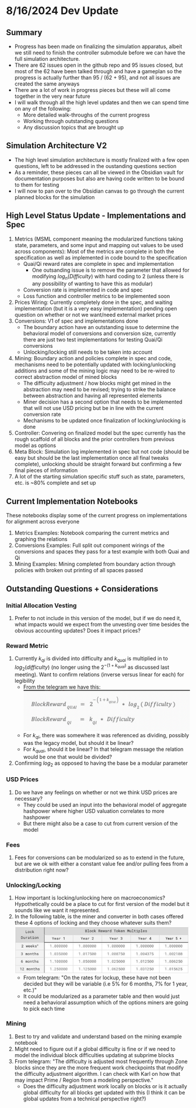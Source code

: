 # 8/16/2024 Dev Update

## Summary

- Progress has been made on finalizing the simulation apparatus, albeit we still need to finish the controller submodule before we can have the full simulation architecture. 
- There are 62 issues open in the github repo and 95 issues closed, but most of the 62 have been talked through and have a gameplan so the progress is actually further than 95 / (62 + 95), and not all issues are created the same anyways
- There are a lot of work in progress pieces but these will all come together in the very near future
- I will walk through all the high level updates and then we can spend time on any of the following:
    - More detailed walk-throughs of the current progress
    - Working through outstanding questions
    - Any discussion topics that are brought up

## Simulation Architecture V2

- The high level simulation architecture is mostly finalized with a few open questions, left to be addressed in the oustanding questions section
- As a reminder, these pieces can all be viewed in the Obsidian vault for documentation purposes but also are having code written to be bound to them for testing
- I will now to pan over to the Obsidian canvas to go through the current planned blocks for the simulation


## High Level Status Update - Implementations and Spec

1. Metrics (MSML component meaning the modularized functions taking state, parameters, and some input and mapping out values to be used across components): Most of the metrics are complete in both the specification as well as implemented in code bound to the specification
    - Quai/Qi reward rates are complete in spec and implementation
        - One outsanding issue is to remove the parameter that allowed for modifying $log_n(Difficulty)$ with hard coding to 2 (unless there is any possibility of wanting to have this as modular)
    - Conversion rate is implemented in code and spec
    - Loss function and controller metrics to be implemented soon
2. Prices Wiring: Currently completely done in the spec, and waiting implementation (but it is a very easy implementation) pending open question on whether or not we want/need external market prices
3. Conversions: V1 of spec and implementations done
    - The boundary action have an outstanding issue to determine the behavioral model of conversions and conversion size, currently there are just two test implementations for testing Quai/Qi conversions
    - Unlocking/locking still needs to be taken into account
4. Mining: Boundary action and policies complete in spec and code, mechanisms need to be potentially updated with locking/unlocking additions and some of the mining logic may need to be re-wired to correct abstraction model of mined blocks
    - The difficulty adjustment / how blocks might get mined in the abstraction may need to be revised; trying to strike the balance between abstraction and having all represented elements
    - Miner decision has a second option that needs to be implemented that will not use USD pricing but be in line with the current conversion rate
    - Mechanisms to be updated once finalization of locking/unlocking is done
5. Controller: Convering on finalized model but the spec currently has the rough scaffold of all blocks and the prior controllers from previous model as options
6. Meta Block: Simulation log implemented in spec but not code (should be easy but should be the last implementation once all final tweaks complete), unlocking should be straight forward but confirming a few final pieces of information
7. A lot of the starting simulation specific stuff such as state, parameters, etc. is ~80% complete and set up

## Current Implementation Notebooks

These notebooks display some of the current progress on implementations for alignment across everyone

1. Metrics Examples: Notebook comparing the current metrics and graphing the relations
2. Conversions Examples: Full split out component wirings of the conversions and spaces they pass for a test example with both Quai and Qi
3. Mining Examples: Mining completed from boundary action through policies with broken out printing of all spaces passed

## Outstanding Questions + Considerations

### Initial Allocation Vesting

1. Prefer to not include in this version of the model, but if we do need it, what impacts would we expect from the unvesting over time besides the obvious accounting updates? Does it impact prices?

### Reward Metric

1. Currently $k_{qi}$ is divided into difficulty and $k_{quai}$ is multiplied in to $log_2(difficulty)$ (no longer using the $2^{-(1+k_{quai})}$ as discussed last meeting). Want to confirm relations (inverse versus linear for each) for legibility
    - From the telegram we have this:
![alt text](rewards.png)
    - For $k_{qi}$, there was somewhere it was referenced as dividing, possibly was the legacy model, but should it be linear?
    - For $k_{quai}$, should it be linear? In that telegram message the relation would be one that would be divided?
2. Confirming $log_2$ as opposed to having the base be a modular parameter

### USD Prices

1. Do we have any feelings on whether or not we think USD prices are necessary?
    - They could be used an input into the behavioral model of aggregate hashpower where higher USD valuation correlates to more hashpower
    - But there might also be a case to cut from current version of the model

### Fees

1. Fees for conversions can be modularized so as to extend in the future, but are we ok with either a constant value fee and/or pulling fees from a distribution right now?

### Unlocking/Locking

1. How important is locking/unlocking here on macroeconomics? Hypothetically could be a place to cut for first version of the model but it sounds like we want it represented.
2. In the following table, is the miner and converter in both cases offered these 4 options of locking and they choose whatever suits them?
![alt text](lockup.png)
    - From telegram: "On the rates for lockup, these have not been decided but they will be variable (i.e 5% for 6 months, 7% for 1 year, etc.)"
    - It could be modularized as a parameter table and then would just need a behavioral assumption which of the options miners are going to pick each time

### Mining

1. Best to try and validate and understand based on the mining example notebook
2. Might need to figure out if a global difficulty is fine or if we need to model the individual block difficulties updating at subprime blocks
3. From telegram: "The difficulty is adjusted most frequently through Zone blocks since they are the more frequent work checkpoints that modify the difficulty adjustment algorithm. I can check with Karl on how that may impact Prime / Region from a modeling perspective."
    - Does the difficulty adjustment work locally on blocks or is it actually global difficulty for all blocks get updated with this (I think it can be global updates from a technical perspective right?)